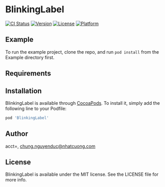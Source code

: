 # BlinkingLabel

[![CI Status](http://img.shields.io/travis/acct<blob>=<NULL>/BlinkingLabel.svg?style=flat)](https://travis-ci.org/acct<blob>=<NULL>/BlinkingLabel)
[![Version](https://img.shields.io/cocoapods/v/BlinkingLabel.svg?style=flat)](http://cocoapods.org/pods/BlinkingLabel)
[![License](https://img.shields.io/cocoapods/l/BlinkingLabel.svg?style=flat)](http://cocoapods.org/pods/BlinkingLabel)
[![Platform](https://img.shields.io/cocoapods/p/BlinkingLabel.svg?style=flat)](http://cocoapods.org/pods/BlinkingLabel)

## Example

To run the example project, clone the repo, and run `pod install` from the Example directory first.

## Requirements

## Installation

BlinkingLabel is available through [CocoaPods](http://cocoapods.org). To install
it, simply add the following line to your Podfile:

```ruby
pod 'BlinkingLabel'
```

## Author

acct<blob>=<NULL>, chung.nguyenduc@nhatcuong.com

## License

BlinkingLabel is available under the MIT license. See the LICENSE file for more info.
